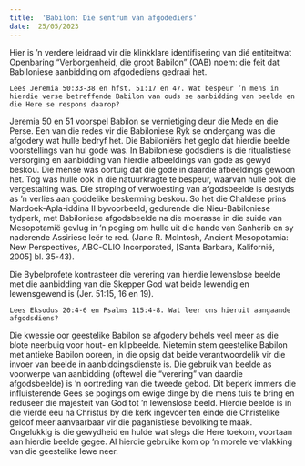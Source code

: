 ```yaml
---
title:  'Babilon: Die sentrum van afgodediens'
date:  25/05/2023
---
```


Hier is ’n verdere leidraad vir die klinkklare identifisering van dié entiteitwat Openbaring “Verborgenheid, die groot Babilon” (OAB) noem: die feit dat Babiloniese aanbidding om afgodediens gedraai het.

`Lees Jeremia 50:33-38 en hfst. 51:17 en 47. Wat bespeur ’n mens in hierdie verse betreffende Babilon van ouds se aanbidding van beelde en die Here se respons daarop?`

Jeremia 50 en 51 voorspel Babilon se vernietiging deur die Mede en die Perse. Een van die redes vir die Babiloniese Ryk se ondergang was die afgodery wat hulle bedryf het. Die Babiloniërs het geglo dat hierdie beelde voorstellings van hul gode was. In Babiloniese godsdiens is die ritualistiese versorging en aanbidding van hierdie afbeeldings van gode as gewyd beskou. Die mense was oortuig dat die gode in daardie afbeeldings gewoon het. Tog was hulle ook in die natuurkragte te bespeur, waarvan hulle ook die vergestalting was. Die stroping of verwoesting van afgodsbeelde is destyds as ’n verlies aan goddelike beskerming beskou. So het die Chaldese prins Mardoek-Apla-iddina II byvoorbeeld, gedurende die Nieu-Babiloniese tydperk, met Babiloniese afgodsbeelde na die moerasse in die suide van Mesopotamië gevlug in ’n poging om hulle uit die hande van Sanherib en sy naderende Assiriese leër te red. (Jane R. McIntosh, Ancient Mesopotamia: New Perspectives, ABC-CLIO Incorporated, [Santa Barbara, Kalifornië, 2005] bl. 35-43).

Die Bybelprofete kontrasteer die verering van hierdie lewenslose beelde met die aanbidding van die Skepper God wat beide lewendig en lewensgewend is (Jer. 51:15, 16 en 19).

`Lees Eksodus 20:4-6 en Psalms 115:4-8. Wat leer ons hieruit aangaande afgodsdiens?`

Die kwessie oor geestelike Babilon se afgodery behels veel meer as die blote neerbuig voor hout- en klipbeelde. Nietemin stem geestelike Babilon met antieke Babilon ooreen, in die opsig dat beide verantwoordelik vir die invoer van beelde in aanbiddingsdienste is. Die gebruik van beelde as voorwerpe van aanbidding (oftewel die “verering” van daardie afgodsbeelde) is ’n oortreding van die tweede gebod. Dit beperk immers die influisterende Gees se pogings om ewige dinge by die mens tuis te bring en reduseer die majesteit van God tot ’n lewenslose beeld. Hierdie beelde is in die vierde eeu na Christus by die kerk ingevoer ten einde die Christelike geloof meer aanvaarbaar vir die paganistiese bevolking te maak. Ongelukkig is die gewydheid en hulde wat slegs die Here toekom, voortaan aan hierdie beelde gegee. Al hierdie gebruike kom op ’n morele vervlakking van die geestelike lewe neer.